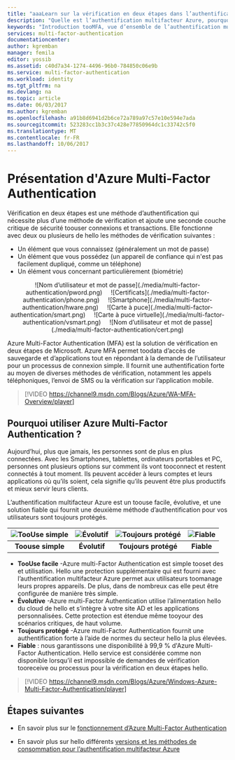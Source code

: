 ```yaml
---
title: "aaaLearn sur la vérification en deux étapes dans l’authentification Multifacteur Azure | Documents Microsoft"
description: "Quelle est l’authentification multifacteur Azure, pourquoi utiliser l’authentification Multifacteur, plus d’informations sur le client de l’authentification multifacteur hello et les différentes méthodes de hello et les versions disponibles. "
keywords: "Introduction tooMFA, vue d’ensemble de l’authentification multifacteur, quelle est l’authentification multifacteur"
services: multi-factor-authentication
documentationcenter: 
author: kgremban
manager: femila
editor: yossib
ms.assetid: c40d7a34-1274-4496-96b0-784850c06e9b
ms.service: multi-factor-authentication
ms.workload: identity
ms.tgt_pltfrm: na
ms.devlang: na
ms.topic: article
ms.date: 06/03/2017
ms.author: kgremban
ms.openlocfilehash: a91b8d6941d2b6ce72a789a97c57e10e594e7ada
ms.sourcegitcommit: 523283cc1b3c37c428e77850964dc1c33742c5f0
ms.translationtype: MT
ms.contentlocale: fr-FR
ms.lasthandoff: 10/06/2017
---
```

# <a name="what-is-azure-multi-factor-authentication"></a>Présentation d'Azure Multi-Factor Authentication
Vérification en deux étapes est une méthode d’authentification qui nécessite plus d’une méthode de vérification et ajoute une seconde couche critique de sécurité toouser connexions et transactions. Elle fonctionne avec deux ou plusieurs de hello les méthodes de vérification suivantes :

* Un élément que vous connaissez (généralement un mot de passe)
* Un élément que vous possédez (un appareil de confiance qui n'est pas facilement dupliqué, comme un téléphone)
* Un élément vous concernant particulièrement (biométrie)

<center>![Nom d’utilisateur et mot de passe](./media/multi-factor-authentication/pword.png)&nbsp;&nbsp;&nbsp;&nbsp;&nbsp;![Certificats](./media/multi-factor-authentication/phone.png)&nbsp;&nbsp;&nbsp;&nbsp;&nbsp;![Smartphone](./media/multi-factor-authentication/hware.png)&nbsp;&nbsp;&nbsp;&nbsp;&nbsp;![Carte à puce](./media/multi-factor-authentication/smart.png)&nbsp;&nbsp;&nbsp;&nbsp;&nbsp;![Carte à puce virtuelle](./media/multi-factor-authentication/vsmart.png)&nbsp;&nbsp;&nbsp;&nbsp;&nbsp;![Nom d’utilisateur et mot de passe](./media/multi-factor-authentication/cert.png)</center>

Azure Multi-Factor Authentication (MFA) est la solution de vérification en deux étapes de Microsoft. Azure MFA permet toodata d’accès de sauvegarde et d’applications tout en répondant à la demande de l’utilisateur pour un processus de connexion simple. Il fournit une authentification forte au moyen de diverses méthodes de vérification, notamment les appels téléphoniques, l’envoi de SMS ou la vérification sur l’application mobile.

> [!VIDEO https://channel9.msdn.com/Blogs/Azure/WA-MFA-Overview/player]
>
>

## <a name="why-use-azure-multi-factor-authentication"></a>Pourquoi utiliser Azure Multi-Factor Authentication ?
Aujourd’hui, plus que jamais, les personnes sont de plus en plus connectées. Avec les Smartphones, tablettes, ordinateurs portables et PC, personnes ont plusieurs options sur comment ils vont tooconnect et restent connectés à tout moment. Ils peuvent accéder à leurs comptes et leurs applications où qu’ils soient, cela signifie qu’ils peuvent être plus productifs et mieux servir leurs clients.

L’authentification multifacteur Azure est un toouse facile, évolutive, et une solution fiable qui fournit une deuxième méthode d’authentification pour vos utilisateurs sont toujours protégés.

| ![TooUse simple](./media/multi-factor-authentication/simple.png) | ![Évolutif](./media/multi-factor-authentication/scalable.png) | ![Toujours protégé](./media/multi-factor-authentication/protected.png) | ![Fiable](./media/multi-factor-authentication/reliable.png) |
|:---:|:---:|:---:|:---:|
| **Toouse simple** |**Évolutif** |**Toujours protégé** |**Fiable** |

* **TooUse facile** -Azure multi-Factor Authentication est simple tooset des et utilisation. Hello une protection supplémentaire qui est fourni avec l’authentification multifacteur Azure permet aux utilisateurs toomanage leurs propres appareils. De plus, dans de nombreux cas elle peut être configurée de manière très simple.
* **Évolutive** -Azure multi-Factor Authentication utilise l’alimentation hello du cloud de hello et s’intègre à votre site AD et les applications personnalisées. Cette protection est étendue même tooyour des scénarios critiques, de haut volume.
* **Toujours protégé** -Azure multi-Factor Authentication fournit une authentification forte à l’aide de normes du secteur hello la plus élevées.
* **Fiable** : nous garantissons une disponibilité à 99,9 % d'Azure Multi-Factor Authentication. Hello service est considérée comme non disponible lorsqu’il est impossible de demandes de vérification tooreceive ou processus pour la vérification en deux étapes hello.

> [!VIDEO https://channel9.msdn.com/Blogs/Azure/Windows-Azure-Multi-Factor-Authentication/player]


## <a name="next-steps"></a>Étapes suivantes

- En savoir plus sur le [fonctionnement d’Azure Multi-Factor Authentication](multi-factor-authentication-how-it-works.md)

- En savoir plus sur hello différents [versions et les méthodes de consommation pour l’authentification multifacteur Azure](multi-factor-authentication-versions-plans.md)
